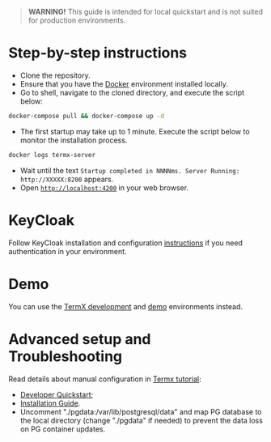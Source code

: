 > **WARNING!**
> This guide is intended for local quickstart and is not suited for production environments.

# Step-by-step instructions

- Clone the repository.
- Ensure that you have the [Docker](https://docs.docker.com/get-docker/) environment installed locally.
- Go to shell, navigate to the cloned directory, and execute the script below:

```bash
docker-compose pull && docker-compose up -d
```

- The first startup may take up to 1 minute. Execute the script below to monitor the installation process.

```bash
docker logs termx-server
```

- Wait until the text `Startup completed in NNNNms. Server Running: http://XXXXX:8200` appears.
- Open [`http://localhost:4200`](http://localhost:4200) in your web browser.

# KeyCloak

Follow KeyCloak installation and configuration [instructions](keycloak/README.md) if you need authentication in your environment.

# Demo

You can use the [TermX development](https://dev.termx.org/) and [demo](https://demo.termx.org/) environments instead.

# Advanced setup and Troubleshooting

Read details about manual configuration in [Termx tutorial](https://tutorial.termx.org/en/about):

- [Developer Quickstart](https://tutorial.termx.org/en/developer-quickstart);
- [Installation Guide](https://tutorial.termx.org/en/installation-guide).
- Uncomment "./pgdata:/var/lib/postgresql/data" and map PG database to the local directory (change "./pgdata" if needed) to prevent the data loss on PG container updates.

